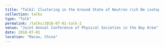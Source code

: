 ```yaml
---
title: "Talk2: Clustering in the Ground State of Neutron rich Be isotopes"
collection: talks
type: "Talk"
permalink: /talks/2018-07-01-talk-2
venue: "Joint Annual Conference of Physical Societies in the Bay Area"
date: 2018-07-01
location: "Macau, China"
---
```

